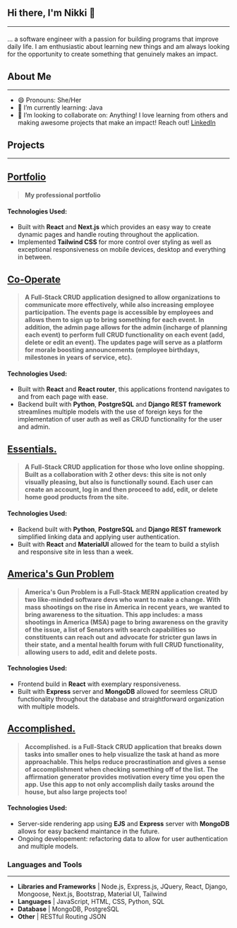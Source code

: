 ## Hi there, I'm Nikki  👋
---
#### 
... a software engineer with a passion for building programs that improve daily life. I am enthusiastic about learning new things and am always looking for the opportunity to create something that genuinely makes an impact.

## About Me
---
* 😄 Pronouns: She/Her
* 🌱 I’m currently learning: Java
* 👯 I’m looking to collaborate on: Anything! I love learning from others and making awesome projects that make an impact! Reach out! [LinkedIn](https://www.linkedin.com/in/nikki-calamia/)


## Projects 
---
## [Portfolio](https://nikkicalamia.herokuapp.com/)
> #### My professional portfolio

#### Technologies Used:
* Built with **React** and **Next.js** which provides an easy way to create dynamic pages and handle routing throughout the application.  
* Implemented **Tailwind CSS** for more control over styling as well as exceptional responsiveness on mobile devices, desktop and everything in between.

## [Co-Operate](https://co-operate-frontend.herokuapp.com/)
> #### A Full-Stack CRUD application designed to allow organizations to communicate more effectively, while also increasing employee participation. The events page is accessible by employees and allows them to sign up to bring something for each event. In addition, the admin page allows for the admin (incharge of planning each event) to perform full CRUD functionality on each event (add, delete or edit an event). The updates page will serve as a platform for morale boosting announcements (employee birthdays, milestones in years of service, etc).

#### Technologies Used:
* Built with **React** and **React router**, this applications frontend navigates to and from each page with ease.
* Backend built with **Python**, **PostgreSQL** and **Django REST framework** streamlines multiple models with the use of foreign keys for the implementation of user auth as well as CRUD functionality for the user and admin.


## [Essentials.](https://homegoods-store.herokuapp.com/)
> #### A Full-Stack CRUD application for those who love online shopping. Built as a collaboration with 2 other devs: this site is not only visually pleasing, but also is functionally sound. Each user can create an account, log in and then proceed to add, edit, or delete home good products from the site.

#### Technologies Used:
* Backend built with **Python**, **PostgreSQL** and **Django REST framework** simplified linking data and applying user authentication.
* Built with **React** and **MaterialUI** allowed for the team to build a stylish and responsive site in less than a week.


## [America's Gun Problem](https://americas-gun-problem.herokuapp.com/)
> #### America's Gun Problem is a Full-Stack MERN application created by two like-minded software devs who want to make a change. With mass shootings on the rise in America in recent years, we wanted to bring awareness to the situation. This app includes: a mass shootings in America (MSA) page to bring awareness on the gravity of the issue, a list of Senators with search capabilities so constituents can reach out and advocate for stricter gun laws in their state, and a mental health forum with full CRUD functionality, allowing users to add, edit and delete posts.
#### Technologies Used: 
* Frontend build in **React** with exemplary responsiveness.
* Built with **Express** server and **MongoDB** allowed for seemless CRUD functionality throughout the database and straightforward organization with multiple models. 


## [Accomplished.](https://accomplished-to-do-app.herokuapp.com/to-do)
> #### Accomplished. is a Full-Stack CRUD application that breaks down tasks into smaller ones to help visualize the task at hand as more approachable. This helps reduce procrastination and gives a sense of accomplishment when checking something off of the list. The affirmation generator provides motivation every time you open the app. Use this app to not only accomplish daily tasks around the house, but also large projects too!
#### Technologies Used:
* Server-side rendering app using **EJS** and **Express** server with **MongoDB** allows for easy backend maintance in the future. 
* Ongoing developement: refactoring data to allow for user authentication and multiple models. 



### Languages and Tools 
---
- **Libraries and Frameworks** | Node.js, Express.js, JQuery, React, Django, Mongoose, Next.js, Bootstrap, Material UI, Tailwind
- **Languages** | JavaScript, HTML, CSS, Python, SQL
- **Database** | MongoDB, PostgreSQL
- **Other** | RESTful Routing JSON


